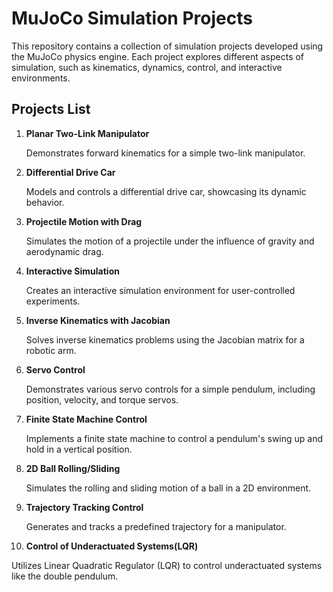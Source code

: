# MuJoCo Simulation Projects

This repository contains a collection of simulation projects developed using the MuJoCo physics engine. Each project explores different aspects of simulation, such as kinematics, dynamics, control, and interactive environments.

## Projects List

1. **Planar Two-Link Manipulator**

   Demonstrates forward kinematics for a simple two-link manipulator.

2. **Differential Drive Car**

   Models and controls a differential drive car, showcasing its dynamic behavior.

3. **Projectile Motion with Drag**

   Simulates the motion of a projectile under the influence of gravity and aerodynamic drag.

4. **Interactive Simulation**

   Creates an interactive simulation environment for user-controlled experiments.

5. **Inverse Kinematics with Jacobian**

   Solves inverse kinematics problems using the Jacobian matrix for a robotic arm.

6. **Servo Control**

   Demonstrates various servo controls for a simple pendulum, including position, velocity, and torque servos.

7. **Finite State Machine Control**

   Implements a finite state machine to control a pendulum's swing up and hold in a vertical position.

8. **2D Ball Rolling/Sliding**

   Simulates the rolling and sliding motion of a ball in a 2D environment.

9. **Trajectory Tracking Control**

   Generates and tracks a predefined trajectory for a manipulator.

10. **Control of Underactuated Systems(LQR)**

   Utilizes Linear Quadratic Regulator (LQR) to control underactuated systems like the double pendulum.


